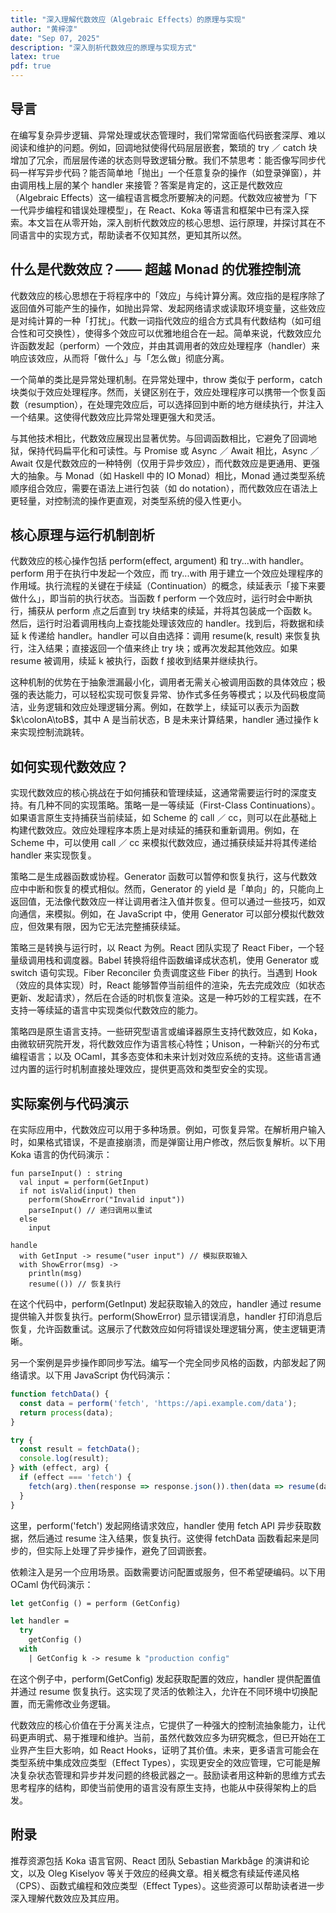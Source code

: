 ```yaml
---
title: "深入理解代数效应（Algebraic Effects）的原理与实现"
author: "黄梓淳"
date: "Sep 07, 2025"
description: "深入剖析代数效应的原理与实现方式"
latex: true
pdf: true
---
```


## 导言

在编写复杂异步逻辑、异常处理或状态管理时，我们常常面临代码嵌套深厚、难以阅读和维护的问题。例如，回调地狱使得代码层层嵌套，繁琐的 try ／ catch 块增加了冗余，而层层传递的状态则导致逻辑分散。我们不禁思考：能否像写同步代码一样写异步代码？能否简单地「抛出」一个任意复杂的操作（如登录弹窗），并由调用栈上层的某个 handler 来接管？答案是肯定的，这正是代数效应（Algebraic Effects）这一编程语言概念所要解决的问题。代数效应被誉为「下一代异步编程和错误处理模型」，在 React、Koka 等语言和框架中已有深入探索。本文旨在从零开始，深入剖析代数效应的核心思想、运行原理，并探讨其在不同语言中的实现方式，帮助读者不仅知其然，更知其所以然。

## 什么是代数效应？—— 超越 Monad 的优雅控制流

代数效应的核心思想在于将程序中的「效应」与纯计算分离。效应指的是程序除了返回值外可能产生的操作，如抛出异常、发起网络请求或读取环境变量，这些效应是对纯计算的一种「打扰」。代数一词指代效应的组合方式具有代数结构（如可组合性和可交换性），使得多个效应可以优雅地组合在一起。简单来说，代数效应允许函数发起（perform）一个效应，并由其调用者的效应处理程序（handler）来响应该效应，从而将「做什么」与「怎么做」彻底分离。

一个简单的类比是异常处理机制。在异常处理中，throw 类似于 perform，catch 块类似于效应处理程序。然而，关键区别在于，效应处理程序可以携带一个恢复函数（resumption），在处理完效应后，可以选择回到中断的地方继续执行，并注入一个结果。这使得代数效应比异常处理更强大和灵活。

与其他技术相比，代数效应展现出显著优势。与回调函数相比，它避免了回调地狱，保持代码扁平化和可读性。与 Promise 或 Async ／ Await 相比，Async ／ Await 仅是代数效应的一种特例（仅用于异步效应），而代数效应是更通用、更强大的抽象。与 Monad（如 Haskell 中的 IO Monad）相比，Monad 通过类型系统顺序组合效应，需要在语法上进行包装（如 do notation），而代数效应在语法上更轻量，对控制流的操作更直观，对类型系统的侵入性更小。

## 核心原理与运行机制剖析

代数效应的核心操作包括 perform(effect, argument) 和 try...with handler。perform 用于在执行中发起一个效应，而 try...with 用于建立一个效应处理程序的作用域。执行流程的关键在于续延（Continuation）的概念，续延表示「接下来要做什么」，即当前的执行状态。当函数 f perform 一个效应时，运行时会中断执行，捕获从 perform 点之后直到 try 块结束的续延，并将其包装成一个函数 k。然后，运行时沿着调用栈向上查找能处理该效应的 handler。找到后，将数据和续延 k 传递给 handler。handler 可以自由选择：调用 resume(k, result) 来恢复执行，注入结果；直接返回一个值来终止 try 块；或再次发起其他效应。如果 resume 被调用，续延 k 被执行，函数 f 接收到结果并继续执行。

这种机制的优势在于抽象泄漏最小化，调用者无需关心被调用函数的具体效应；极强的表达能力，可以轻松实现可恢复异常、协作式多任务等模式；以及代码极度简洁，业务逻辑和效应处理逻辑分离。例如，在数学上，续延可以表示为函数 $k\colonA\toB$，其中 A 是当前状态，B 是未来计算结果，handler 通过操作 k 来实现控制流跳转。

## 如何实现代数效应？

实现代数效应的核心挑战在于如何捕获和管理续延，这通常需要运行时的深度支持。有几种不同的实现策略。策略一是一等续延（First-Class Continuations）。如果语言原生支持捕获当前续延，如 Scheme 的 call ／ cc，则可以在此基础上构建代数效应。效应处理程序本质上是对续延的捕获和重新调用。例如，在 Scheme 中，可以使用 call ／ cc 来模拟代数效应，通过捕获续延并将其传递给 handler 来实现恢复。

策略二是生成器函数或协程。Generator 函数可以暂停和恢复执行，这与代数效应中中断和恢复的模式相似。然而，Generator 的 yield 是「单向」的，只能向上返回值，无法像代数效应一样让调用者注入值并恢复。但可以通过一些技巧，如双向通信，来模拟。例如，在 JavaScript 中，使用 Generator 可以部分模拟代数效应，但效果有限，因为它无法完整捕获续延。

策略三是转换与运行时，以 React 为例。React 团队实现了 React Fiber，一个轻量级调用栈和调度器。Babel 转换将组件函数编译成状态机，使用 Generator 或 switch 语句实现。Fiber Reconciler 负责调度这些 Fiber 的执行。当遇到 Hook（效应的具体实现）时，React 能够暂停当前组件的渲染，先去完成效应（如状态更新、发起请求），然后在合适的时机恢复渲染。这是一种巧妙的工程实践，在不支持一等续延的语言中实现类似代数效应的能力。

策略四是原生语言支持。一些研究型语言或编译器原生支持代数效应，如 Koka，由微软研究院开发，将代数效应作为语言核心特性；Unison，一种新兴的分布式编程语言；以及 OCaml，其多态变体和未来计划对效应系统的支持。这些语言通过内置的运行时机制直接处理效应，提供更高效和类型安全的实现。

## 实际案例与代码演示

在实际应用中，代数效应可以用于多种场景。例如，可恢复异常。在解析用户输入时，如果格式错误，不是直接崩溃，而是弹窗让用户修改，然后恢复解析。以下用 Koka 语言的伪代码演示：

```koka
fun parseInput() : string
  val input = perform(GetInput)
  if not isValid(input) then
    perform(ShowError("Invalid input"))
    parseInput() // 递归调用以重试
  else
    input

handle
  with GetInput -> resume("user input") // 模拟获取输入
  with ShowError(msg) -> 
    println(msg)
    resume(()) // 恢复执行
```

在这个代码中，perform(GetInput) 发起获取输入的效应，handler 通过 resume 提供输入并恢复执行。perform(ShowError) 显示错误消息，handler 打印消息后恢复，允许函数重试。这展示了代数效应如何将错误处理逻辑分离，使主逻辑更清晰。

另一个案例是异步操作即同步写法。编写一个完全同步风格的函数，内部发起了网络请求。以下用 JavaScript 伪代码演示：

```javascript
function fetchData() {
  const data = perform('fetch', 'https://api.example.com/data');
  return process(data);
}

try {
  const result = fetchData();
  console.log(result);
} with (effect, arg) {
  if (effect === 'fetch') {
    fetch(arg).then(response => response.json()).then(data => resume(data));
  }
}
```

这里，perform('fetch') 发起网络请求效应，handler 使用 fetch API 异步获取数据，然后通过 resume 注入结果，恢复执行。这使得 fetchData 函数看起来是同步的，但实际上处理了异步操作，避免了回调嵌套。

依赖注入是另一个应用场景。函数需要访问配置或服务，但不希望硬编码。以下用 OCaml 伪代码演示：

```ocaml
let getConfig () = perform (GetConfig)

let handler = 
  try 
    getConfig ()
  with 
    | GetConfig k -> resume k "production config"
```

在这个例子中，perform(GetConfig) 发起获取配置的效应，handler 提供配置值并通过 resume 恢复执行。这实现了灵活的依赖注入，允许在不同环境中切换配置，而无需修改业务逻辑。


代数效应的核心价值在于分离关注点，它提供了一种强大的控制流抽象能力，让代码更声明式、易于推理和维护。当前，虽然代数效应多为研究概念，但已开始在工业界产生巨大影响，如 React Hooks，证明了其价值。未来，更多语言可能会在类型系统中集成效应类型（Effect Types），实现更安全的效应管理，它可能是解决复杂状态管理和异步并发问题的终极武器之一。鼓励读者用这种新的思维方式去思考程序的结构，即使当前使用的语言没有原生支持，也能从中获得架构上的启发。

## 附录

推荐资源包括 Koka 语言官网、React 团队 Sebastian Markbåge 的演讲和论文，以及 Oleg Kiselyov 等关于效应的经典文章。相关概念有续延传递风格（CPS）、函数式编程和效应类型（Effect Types）。这些资源可以帮助读者进一步深入理解代数效应及其应用。
